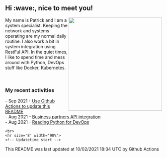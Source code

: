 <h2> Hi :wave:, nice to meet you! </h2>
         <img align='right' src="https://media.giphy.com/media/3o6ZsWiPs8bx32YWyY/giphy.gif" width="300" />
         <p alight="left">My name is Patrick and I am a system specialist. Keeping the network and systems operating are my normal daily routine. I also work a bit in system integration using RestFul API. In the quiet times, I like to spend time and mess around with Python, DevOps stuff like Docker, Kubernetes.</p>
         <br>
         <h3>My recent activities</h3>
         <!-- Activities start -->
- Sep 2021 - <a href='https://docs.github.com/en/actions' target='_blank'>Use Github Actions to update this README</a><br>
- Aug 2021 - <a href='#' target='_blank'>Business partners API integration</a><br>
- Aug 2021 - <a href='https://book.douban.com/subject/34787347/' target='_blank'>Reading Python for DevOps</a><br><!-- Activities end -->
    
    <br>
    <hr size='8' width='90%'>
    <!-- Updatetime start -->
This README was last updated at 10/02/2021 18:34 UTC by Github Actions<!-- Updatetime end -->
